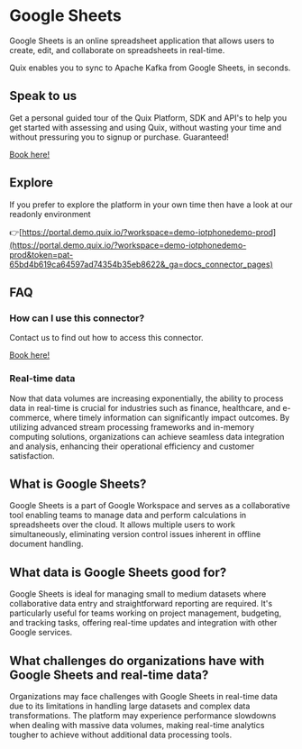 <!--[tech-name]-->
# Google Sheets

<!--[blurb-about-tech]-->
Google Sheets is an online spreadsheet application that allows users to create, edit, and collaborate on spreadsheets in real-time.

Quix enables you to sync to Apache Kafka <span id="to_or_from">from</span> <span id="techname">Google Sheets</span>, in seconds.

## Speak to us

Get a personal guided tour of the Quix Platform, SDK and API's to help you get started with assessing and using Quix, without wasting your time and without pressuring you to signup or purchase. Guaranteed!

[Book here!](https://quix.io/book-a-demo)

## Explore

If you prefer to explore the platform in your own time then have a look at our readonly environment

👉[https://portal.demo.quix.io/?workspace=demo-iotphonedemo-prod](https://portal.demo.quix.io/?workspace=demo-iotphonedemo-prod&token=pat-65bd4b619ca64597ad74354b35eb8622&_ga=docs_connector_pages)

## FAQ 

### How can I use this connector?

Contact us to find out how to access this connector.

[Book here!](https://quix.io/book-a-demo)

### Real-time data

Now that data volumes are increasing exponentially, the ability to process data in real-time is crucial for industries such as finance, healthcare, and e-commerce, where timely information can significantly impact outcomes. By utilizing advanced stream processing frameworks and in-memory computing solutions, organizations can achieve seamless data integration and analysis, enhancing their operational efficiency and customer satisfaction.

## What is <span id="techname">Google Sheets</span>?

<!--[tech-seo-text]-->
Google Sheets is a part of Google Workspace and serves as a collaborative tool enabling teams to manage data and perform calculations in spreadsheets over the cloud. It allows multiple users to work simultaneously, eliminating version control issues inherent in offline document handling.

## What data is <span id="techname">Google Sheets</span> good for?

<!--[tech-data-seo-text]-->
Google Sheets is ideal for managing small to medium datasets where collaborative data entry and straightforward reporting are required. It's particularly useful for teams working on project management, budgeting, and tracking tasks, offering real-time updates and integration with other Google services.

## What challenges do organizations have with <span id="techname">Google Sheets</span> and real-time data?

<!--[tech-challenges-seo-text]-->
Organizations may face challenges with Google Sheets in real-time data due to its limitations in handling large datasets and complex data transformations. The platform may experience performance slowdowns when dealing with massive data volumes, making real-time analytics tougher to achieve without additional data processing tools.